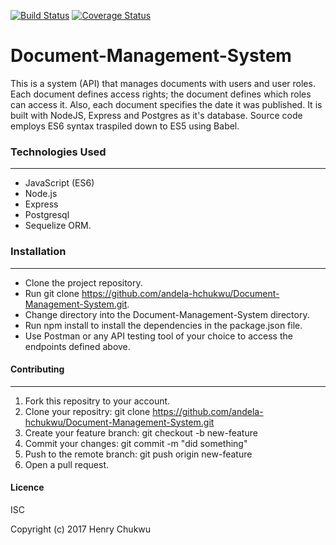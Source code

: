 [![Build Status](https://travis-ci.org/andela-hchukwu/Document-Management-System.svg?branch=chore%2F142248823%2Fintegrate-travis-with-readme-badge)](https://travis-ci.org/andela-hchukwu/Document-Management-System)
[![Coverage Status](https://coveralls.io/repos/github/andela-hchukwu/Document-Management-System/badge.svg?branch=chore%2F142312565%2Fcoveralls-code-coverage-service)](https://coveralls.io/github/andela-hchukwu/Document-Management-System?branch=chore%2F142312565%2Fcoveralls-code-coverage-service)

# Document-Management-System

This is a system (API) that manages documents with users and user roles. Each document defines access rights; the document defines which roles can access it. Also, each document specifies the date it was published. It is built with NodeJS, Express and Postgres as it's database.
Source code employs ES6 syntax traspiled down to ES5 using Babel.

### Technologies Used
---
- JavaScript (ES6)
- Node.js
- Express
- Postgresql
- Sequelize ORM.


### Installation
---

- Clone the project repository.
- Run git clone https://github.com/andela-hchukwu/Document-Management-System.git.
- Change directory into the Document-Management-System directory.
- Run npm install to install the dependencies in the package.json file.
- Use Postman or any API testing tool of your choice to access the endpoints defined above.

#### Contributing
---

1. Fork this repositry to your account.
2. Clone your repositry: git clone https://github.com/andela-hchukwu/Document-Management-System.git
3. Create your feature branch: git checkout -b new-feature
4. Commit your changes: git commit -m "did something"
5. Push to the remote branch: git push origin new-feature
6. Open a pull request.

#### Licence
ISC

Copyright (c) 2017 Henry Chukwu